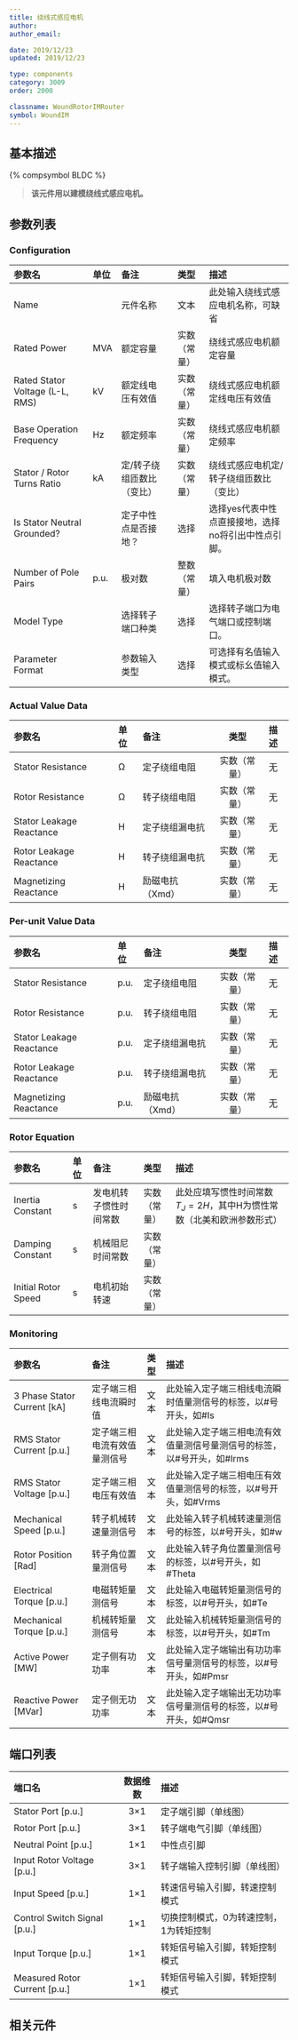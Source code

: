 ```yaml
---
title: 绕线式感应电机
author: 
author_email:

date: 2019/12/23
updated: 2019/12/23

type: components
category: 3009
order: 2000

classname: WoundRotorIMRouter
symbol: WoundIM
---
```

## 基本描述
{% compsymbol BLDC %}

> **该元件用以建模绕线式感应电机。**

## 参数列表
### Configuration
| 参数名 | 单位 | 备注 | 类型 | 描述 |
| :--- | :--- | :--- | :--: | :--- |
| Name |  | 元件名称 | 文本 | 此处输入绕线式感应电机名称，可缺省 |
| Rated Power | MVA | 额定容量 | 实数（常量） | 绕线式感应电机额定容量 |
| Rated Stator Voltage (L-L, RMS) | kV | 额定线电压有效值 | 实数（常量） | 绕线式感应电机额定线电压有效值 |
| Base Operation Frequency | Hz | 额定频率 | 实数（常量） | 绕线式感应电机额定频率 |
| Stator / Rotor Turns Ratio | kA | 定/转子绕组匝数比（变比） | 实数（常量） | 绕线式感应电机定/转子绕组匝数比（变比） |
| Is Stator Neutral Grounded? |  | 定子中性点是否接地？ | 选择 | 选择yes代表中性点直接接地，选择no将引出中性点引脚。 |
| Number of Pole Pairs | p.u. | 极对数 | 整数（常量） | 填入电机极对数 |
| Model Type |  | 选择转子端口种类 | 选择 | 选择转子端口为电气端口或控制端口。 |
| Parameter Format |  | 参数输入类型 | 选择 | 可选择有名值输入模式或标幺值输入模式。 |

### Actual Value Data
| 参数名 | 单位 | 备注 | 类型 | 描述 |
| :--- | :--- | :--- | :--: | :--- |
| Stator Resistance | Ω | 定子绕组电阻 | 实数（常量） | 无 |
| Rotor Resistance | Ω | 转子绕组电阻 | 实数（常量） | 无 |
| Stator Leakage Reactance | H | 定子绕组漏电抗 | 实数（常量） | 无 |
| Rotor Leakage Reactance | H | 转子绕组漏电抗 | 实数（常量） | 无 |
| Magnetizing Reactance | H | 励磁电抗（Xmd） | 实数（常量） | 无 |

### Per-unit Value Data
| 参数名 | 单位 | 备注 | 类型 | 描述 |
| :--- | :--- | :--- | :--: | :--- |
| Stator Resistance | p.u. | 定子绕组电阻 | 实数（常量） | 无 |
| Rotor Resistance | p.u. | 转子绕组电阻 | 实数（常量） | 无 |
| Stator Leakage Reactance | p.u. | 定子绕组漏电抗 | 实数（常量） | 无 |
| Rotor Leakage Reactance | p.u. | 转子绕组漏电抗 | 实数（常量） | 无 |
| Magnetizing Reactance | p.u. | 励磁电抗（Xmd） | 实数（常量） | 无 |

### Rotor Equation
| 参数名 | 单位 | 备注 | 类型 | 描述 |
| :--- | :--- | :--- | :--: | :--- |
| Inertia Constant | s | 发电机转子惯性时间常数 | 实数（常量） | 此处应填写惯性时间常数$T_J=2H$，其中H为惯性常数（北美和欧洲参数形式） |
| Damping Constant | s | 机械阻尼时间常数 | 实数（常量） |  |
| Initial Rotor Speed | s | 电机初始转速 | 实数（常量） |  |

### Monitoring
| 参数名 | 备注 | 类型 | 描述 |
| :--- | :--- | :--: | :--- |
| 3 Phase Stator Current \[kA\] | 定子端三相线电流瞬时值 | 文本 | 此处输入定子端三相线电流瞬时值量测信号的标签，以#号开头，如#Is |
| RMS Stator Current \[p.u.\] | 定子端三相电流有效值量测信号 | 文本 | 此处输入定子端三相电流有效值量测信号量测信号的标签，以#号开头，如#Irms |
| RMS Stator Voltage \[p.u.\] | 定子端三相电压有效值 | 文本 | 此处输入定子端三相电压有效值量测信号的标签，以#号开头，如#Vrms |
| Mechanical Speed \[p.u.\] | 转子机械转速量测信号 | 文本 | 此处输入转子机械转速量测信号的标签，以#号开头，如#w |
| Rotor Position \[Rad\] | 转子角位置量测信号 | 文本 | 此处输入转子角位置量测信号的标签，以#号开头，如#Theta |
| Electrical Torque \[p.u.\] | 电磁转矩量测信号 | 文本 | 此处输入电磁转矩量测信号的标签，以#号开头，如#Te |
| Mechanical Torque \[p.u.\] | 机械转矩量测信号 | 文本 | 此处输入机械转矩量测信号的标签，以#号开头，如#Tm |
| Active Power \[MW\] | 定子侧有功功率 | 文本 | 此处输入定子端输出有功功率信号量测信号的标签，以#号开头，如#Pmsr |
| Reactive Power \[MVar\] | 定子侧无功功率 | 文本 | 此处输入定子端输出无功功率信号量测信号的标签，以#号开头，如#Qmsr |


## 端口列表

| 端口名 | 数据维数 | 描述 |
| :--- | :--:  | :--- |
| Stator Port \[p.u.\] | 3×1 | 定子端引脚（单线图） |
| Rotor Port \[p.u.\] | 3×1 | 转子端电气引脚（单线图） |
| Neutral Point \[p.u.\] | 1×1 | 中性点引脚 |
| Input Rotor Voltage \[p.u.\] | 3×1 | 转子端输入控制引脚（单线图） |
| Input Speed \[p.u.\] | 1×1 | 转速信号输入引脚，转速控制模式 |
| Control Switch Signal \[p.u.\] | 1×1 | 切换控制模式，0为转速控制，1为转矩控制 |
| Input Torque \[p.u.\] | 1×1 | 转矩信号输入引脚，转矩控制模式 |
| Measured Rotor Current \[p.u.\] | 1×1 | 转矩信号输入引脚，转矩控制模式 |


## 相关元件


